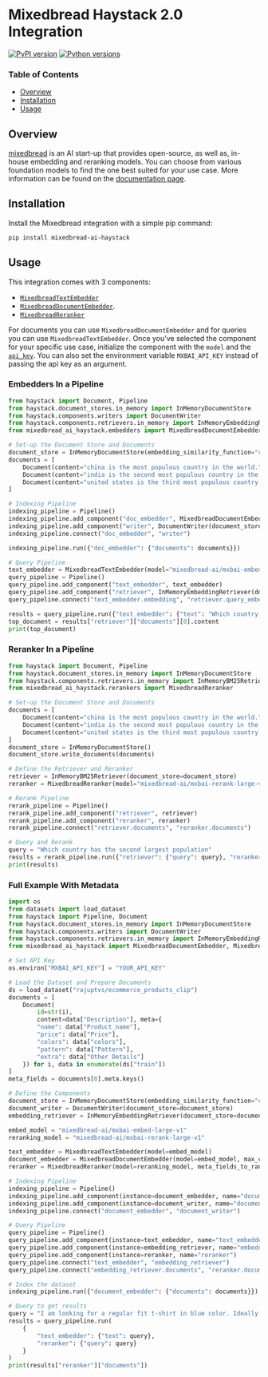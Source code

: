 # Mixedbread Haystack 2.0 Integration
[![PyPI version](https://badge.fury.io/py/mixedbread-ai-haystack.svg)](https://badge.fury.io/py/mixedbread-ai-haystack)
[![Python versions](https://img.shields.io/pypi/pyversions/mixedbread-ai-haystack.svg)](https://pypi.org/project/mixedbread-ai-haystack/) 

### **Table of Contents**

- [Overview](#overview)
- [Installation](#installation)
- [Usage](#usage)

## Overview

[mixedbread](https://www.mixedbread.com) is an AI start-up that provides open-source, as well as, in-house embedding and reranking models. You can choose from various foundation models to find the one best suited for your use case. More information can be found on the [documentation page](https://www.mixedbread.com/api-reference/integrations#haystack).

## Installation

Install the Mixedbread integration with a simple pip command:

```bash
pip install mixedbread-ai-haystack
```

## Usage

This integration comes with 3 components:
- [`MixedbreadTextEmbedder`](https://github.com/mixedbread-ai/mixedbread-ai-haystack/blob/main/mixedbread_ai_haystack/embedders/text_embedder.py)
- [`MixedbreadDocumentEmbedder`](https://github.com/mixedbread-ai/mixedbread-ai-haystack/blob/main/mixedbread_ai_haystack/embedders/document_embedder.py).
- [`MixedbreadReranker`](https://github.com/mixedbread-ai/mixedbread-ai-haystack/blob/main/mixedbread_ai_haystack/rerankers/reranker.py)

For documents you can use `MixedbreadDocumentEmbedder` and for queries you can use `MixedbreadTextEmbedder`. Once you've selected the component for your specific use case, initialize the component with the `model` and the [`api_key`](https://www.mixedbread.com/dashboard?next=api-keys). You can also set the environment variable `MXBAI_API_KEY` instead of passing the api key as an argument.

### Embedders In a Pipeline

```python
from haystack import Document, Pipeline
from haystack.document_stores.in_memory import InMemoryDocumentStore
from haystack.components.writers import DocumentWriter
from haystack.components.retrievers.in_memory import InMemoryEmbeddingRetriever
from mixedbread_ai_haystack.embedders import MixedbreadDocumentEmbedder, MixedbreadTextEmbedder

# Set-up the Document Store and Documents
document_store = InMemoryDocumentStore(embedding_similarity_function="cosine")
documents = [
    Document(content="china is the most populous country in the world."), 
    Document(content="india is the second most populous country in the world."), 
    Document(content="united states is the third most populous country in the world.")
]

# Indexing Pipeline
indexing_pipeline = Pipeline()
indexing_pipeline.add_component("doc_embedder", MixedbreadDocumentEmbedder(model="mixedbread-ai/mxbai-embed-large-v1"))
indexing_pipeline.add_component("writer", DocumentWriter(document_store=document_store))
indexing_pipeline.connect("doc_embedder", "writer")

indexing_pipeline.run({"doc_embedder": {"documents": documents}})

# Query Pipeline
text_embedder = MixedbreadTextEmbedder(model="mixedbread-ai/mxbai-embed-large-v1")
query_pipeline = Pipeline()
query_pipeline.add_component("text_embedder", text_embedder)
query_pipeline.add_component("retriever", InMemoryEmbeddingRetriever(document_store=document_store))
query_pipeline.connect("text_embedder.embedding", "retriever.query_embedding")

results = query_pipeline.run({"text_embedder": {"text": "Which country has the biggest population?"}})
top_document = results["retriever"]["documents"][0].content
print(top_document)
```

### Reranker In a Pipeline
```python
from haystack import Document, Pipeline
from haystack.document_stores.in_memory import InMemoryDocumentStore
from haystack.components.retrievers.in_memory import InMemoryBM25Retriever
from mixedbread_ai_haystack.rerankers import MixedbreadReranker

# Set-up the Document Store and Documents
documents = [
    Document(content="china is the most populous country in the world."),
    Document(content="india is the second most populous country in the world."),
    Document(content="united states is the third most populous country in the world.")
]
document_store = InMemoryDocumentStore()
document_store.write_documents(documents)

# Define the Retriever and Reranker
retriever = InMemoryBM25Retriever(document_store=document_store)
reranker = MixedbreadReranker(model="mixedbread-ai/mxbai-rerank-large-v1", top_k=3)

# Rerank Pipeline
rerank_pipeline = Pipeline()
rerank_pipeline.add_component("retriever", retriever)
rerank_pipeline.add_component("reranker", reranker)
rerank_pipeline.connect("retriever.documents", "reranker.documents")

# Query and Rerank
query = "Which country has the second largest population"
results = rerank_pipeline.run({"retriever": {"query": query}, "reranker": {"query": query, "top_k": 3}})
print(results)
```

### Full Example With Metadata
```python
import os
from datasets import load_dataset
from haystack import Pipeline, Document
from haystack.document_stores.in_memory import InMemoryDocumentStore
from haystack.components.writers import DocumentWriter
from haystack.components.retrievers.in_memory import InMemoryEmbeddingRetriever
from mixedbread_ai_haystack import MixedbreadDocumentEmbedder, MixedbreadTextEmbedder, MixedbreadReranker

# Set API Key
os.environ["MXBAI_API_KEY"] = "YOUR_API_KEY"

# Load the Dataset and Prepare Documents
ds = load_dataset("rajuptvs/ecommerce_products_clip")
documents = [
    Document(
        id=str(i),
        content=data["Description"], meta={
        "name": data["Product_name"],
        "price": data["Price"],
        "colors": data["colors"],
        "pattern": data["Pattern"],
        "extra": data["Other Details"]
    }) for i, data in enumerate(ds["train"])
]
meta_fields = documents[0].meta.keys()

# Define the Components
document_store = InMemoryDocumentStore(embedding_similarity_function="cosine")
document_writer = DocumentWriter(document_store=document_store)
embedding_retriever = InMemoryEmbeddingRetriever(document_store=document_store, top_k=20)

embed_model = "mixedbread-ai/mxbai-embed-large-v1"
reranking_model = "mixedbread-ai/mxbai-rerank-large-v1" 

text_embedder = MixedbreadTextEmbedder(model=embed_model)
document_embedder = MixedbreadDocumentEmbedder(model=embed_model, max_concurrency=3, meta_fields_to_embed=meta_fields, show_progress_bar=True)
reranker = MixedbreadReranker(model=reranking_model, meta_fields_to_rank=meta_fields, top_k=5)

# Indexing Pipeline
indexing_pipeline = Pipeline()
indexing_pipeline.add_component(instance=document_embedder, name="document_embedder")
indexing_pipeline.add_component(instance=document_writer, name="document_writer")
indexing_pipeline.connect("document_embedder", "document_writer")

# Query Pipeline
query_pipeline = Pipeline()
query_pipeline.add_component(instance=text_embedder, name="text_embedder")
query_pipeline.add_component(instance=embedding_retriever, name="embedding_retriever")
query_pipeline.add_component(instance=reranker, name="reranker")
query_pipeline.connect("text_embedder", "embedding_retriever")
query_pipeline.connect("embedding_retriever.documents", "reranker.documents")

# Index the dataset
indexing_pipeline.run({"document_embedder": {"documents": documents}})

# Query to get results
query = "I am looking for a regular fit t-shirt in blue color. Ideally without any prints. What are my options?"
results = query_pipeline.run(
    {
        "text_embedder": {"text": query},
        "reranker": {"query": query}
    }
)
print(results["reranker"]["documents"])
```
